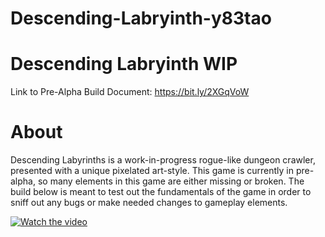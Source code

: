 # Descending-Labryinth-y83tao

# Descending Labryinth WIP
Link to Pre-Alpha Build Document: https://bit.ly/2XGqVoW

# About
Descending Labyrinths is a work-in-progress rogue-like dungeon crawler, presented with a unique pixelated art-style. This game is currently in pre-alpha, so many elements in this game are either missing or broken. The build below is meant to test out the fundamentals of the game in order to sniff out any bugs or make needed changes to gameplay elements. 

[![Watch the video](https://i.imgur.com/vKb2F1B.png)](https://drive.google.com/file/d/19wOt4qFzCiBrGTeKLnV4ZN0TDIlk6eTQ/view)
